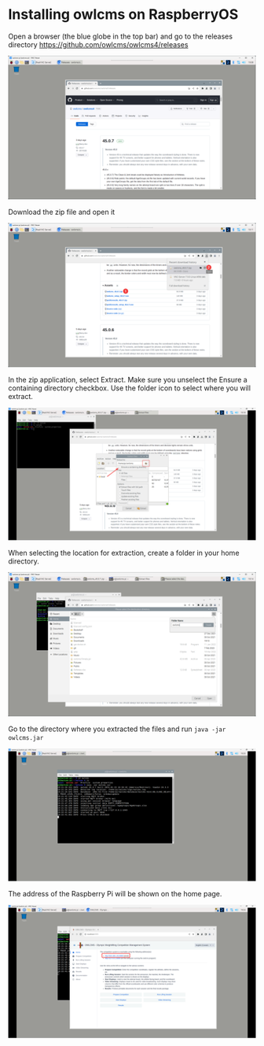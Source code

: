 # Installing owlcms on RaspberryOS

Open a browser (the blue globe in the top bar) and go to the releases directory https://github.com/owlcms/owlcms4/releases

![10releases](img/RPi/10releases.png)

Download the zip file and open it

![21download](img/RPi/21download.png)

In the zip application, select Extract.  Make sure you unselect the Ensure a containing directory checkbox. Use the folder icon to select where you will extract.

![40extract](img/RPi/40extract.png)

When selecting the location for extraction, create a folder in your home directory.

![30createFolder](img/RPi/30createFolder.png)

Go to the directory where you extracted the files and run `java -jar owlcms.jar`

![50run](img/RPi/50run.png)

The address of the Raspberry Pi will be shown on the home page.

![xWxHl1xIYV](img/RPi/xWxHl1xIYV.png)